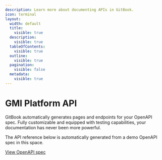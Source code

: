 ```yaml
---
description: Learn more about documenting APIs in GitBook.
icon: terminal
layout:
  width: default
  title:
    visible: true
  description:
    visible: true
  tableOfContents:
    visible: true
  outline:
    visible: true
  pagination:
    visible: false
  metadata:
    visible: true
---
```


# GMI Platform API

GitBook automatically generates pages and endpoints for your OpenAPI spec. Fully customizable and equipped with testing capabilities, your documentation has never been more powerful.

The API reference below is automatically generated from a demo OpenAPI spec in this space.

<a href="https://gitbookio.github.io/onboarding-template-images/gitbook-petstore.yaml" class="button primary" data-icon="arrow-up-right-from-square">View OpenAPI spec</a>

